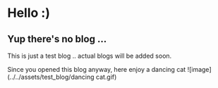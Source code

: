 # Hello :)
## Yup there's no blog ... 

This is just a test blog .. actual blogs will be added soon.

Since you opened this blog anyway, here enjoy a dancing cat
![image](../../assets/test_blog/dancing cat.gif)